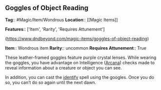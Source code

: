 ## Goggles of Object Reading
**Tag**:: #Magic/Item/Wondrous
**Location**:: [[Magic Items]]

**Features**:: ['Item', 'Rarity', 'Requires Attunement']

(https://www.dndbeyond.com/magic-items/goggles-of-object-reading)

**Item**:: Wondrous item
**Rarity**:: uncommon
**Requires Attunement**:: True

These leather-framed goggles feature purple crystal lenses. While wearing the goggles, you have advantage on Intelligence ([Arcana](https://www.dndbeyond.com/compendium/rules/basic-rules/using-ability-scores#Arcana)) checks made to reveal information about a creature or object you can see.

In addition, you can cast the [identify](https://www.dndbeyond.com/spells/identify) spell using the googles. Once you do so, you can’t do so again until the next dawn.